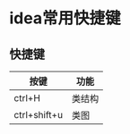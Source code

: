 # idea常用快捷键

## 快捷键

| 按键         | 功能   |
| ------------ | ------ |
| ctrl+H       | 类结构 |
| ctrl+shift+u | 类图   |

